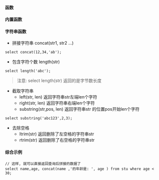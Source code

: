 #### 函数


#### 内置函数


#### 字符串函数
- 拼接字符串 concat(str1, str2 ...)

```
select concat(12,34,'ab');
```

- 包含字符个数 length(str)
```
select length('abc');
```
> 注意: select length(str) 返回的是字节数长度

- 截取字符串
    - left(str, len) 返回字符串str左端len个字符
    - right(str, len) 返回字符串右端len个字符
    - substring(str,pos, len) 返回字符串str 的位置pos开始len个字符
```
select substring('abc123',2,3);
```

- 去除空格
    - ltrim(str) 返回删除了左空格的字符串str
    - rtrim(str) 返回删除了右空格的字符串str
 
    
       
          
#### 综合示例

```
// 这样, 就可以直接返回查询后拼接的数据了
select name,age, concat(name ,'的年龄是: ', age ) from stu where age < 30;
```
     